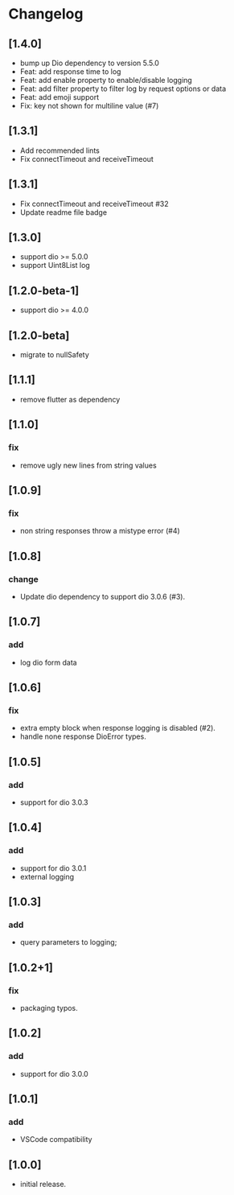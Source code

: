 # Changelog

## [1.4.0]
- bump up Dio dependency to version 5.5.0
- Feat: add response time to log
- Feat: add enable property to enable/disable logging
- Feat: add filter property to filter log by request options or data 
- Feat: add emoji support
- Fix: key not shown for multiline value (#7)

## [1.3.1]

- Add recommended lints
- Fix connectTimeout and receiveTimeout 

## [1.3.1]
- Fix connectTimeout and receiveTimeout #32
- Update readme file badge

## [1.3.0]

- support dio >= 5.0.0
- support Uint8List log

## [1.2.0-beta-1]

- support dio >= 4.0.0

## [1.2.0-beta]

- migrate to nullSafety

## [1.1.1]

- remove flutter as dependency

## [1.1.0]

### fix

- remove ugly new lines from string values

## [1.0.9]

### fix

- non string responses throw a mistype error (#4)

## [1.0.8]

### change

- Update dio dependency to support dio 3.0.6 (#3).

## [1.0.7]

### add

- log dio form data

## [1.0.6]

### fix

- extra empty block when response logging is disabled (#2).
- handle none response DioError types.

## [1.0.5]

### add

- support for dio 3.0.3

## [1.0.4]

### add

- support for dio 3.0.1
- external logging

## [1.0.3]

### add

- query parameters to logging;

## [1.0.2+1]

### fix

- packaging typos.

## [1.0.2]

### add

- support for dio 3.0.0

## [1.0.1]

### add

- VSCode compatibility

## [1.0.0]

- initial release.
